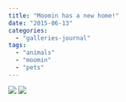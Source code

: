 ```yaml
---
title: "Moomin has a new home!"
date: "2015-06-13"
categories: 
  - "galleries-journal"
tags: 
  - "animals"
  - "moomin"
  - "pets"
---
```


[![](images/Moomins-new-home-scaled-1.jpeg)](images/Moomins-new-home-scaled-1.jpeg)
[![](images/Moomins-new-home-scaled-1.jpeg)](images/Moomins-new-home-scaled-1.jpeg)

